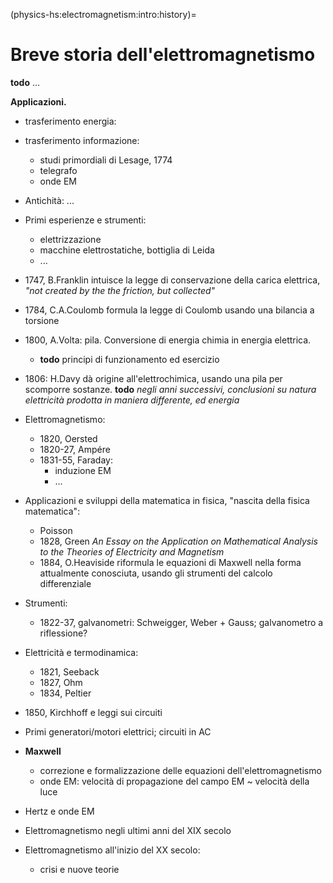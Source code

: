 (physics-hs:electromagnetism:intro:history)=
# Breve storia dell'elettromagnetismo

**todo**
...

**Applicazioni.**
- trasferimento energia:
- trasferimento informazione:
  - studi primordiali di Lesage, 1774
  - telegrafo
  - onde EM


- Antichità: ...

- Primi esperienze e strumenti:
  - elettrizzazione
  - macchine elettrostatiche, bottiglia di Leida
  - ...

- 1747, B.Franklin intuisce la legge di conservazione della carica elettrica, *"not created by the the friction, but collected"*

- 1784, C.A.Coulomb formula la legge di Coulomb usando una bilancia a torsione

- 1800, A.Volta: pila. Conversione di energia chimia in energia elettrica.
  - **todo** principi di funzionamento ed esercizio

- 1806: H.Davy dà origine all'elettrochimica, usando una pila per scomporre sostanze. **todo** *negli anni successivi, conclusioni su natura elettricità prodotta in maniera differente, ed energia*

- Elettromagnetismo:
  - 1820, Oersted
  - 1820-27, Ampére
  - 1831-55, Faraday:
    - induzione EM
    - ...

- Applicazioni e sviluppi della matematica in fisica, "nascita della fisica matematica":
  - Poisson
  - 1828, Green *An Essay on the Application on Mathematical Analysis to the Theories of Electricity and Magnetism*
  - 1884, O.Heaviside riformula le equazioni di Maxwell nella forma attualmente conosciuta, usando gli strumenti del calcolo differenziale 

- Strumenti:
  - 1822-37, galvanometri: Schweigger, Weber + Gauss; galvanometro a riflessione?

- Elettricità e termodinamica:
  - 1821, Seeback
  - 1827, Ohm
  - 1834, Peltier

- 1850, Kirchhoff e leggi sui circuiti
- Primi generatori/motori elettrici; circuiti in AC

- **Maxwell**
  - correzione e formalizzazione delle equazioni dell'elettromagnetismo
  - onde EM: velocità di propagazione del campo EM ~ velocità della luce

- Hertz e onde EM

- Elettromagnetismo negli ultimi anni del XIX secolo
- Elettromagnetismo all'inizio del XX secolo:
  - crisi e nuove teorie
